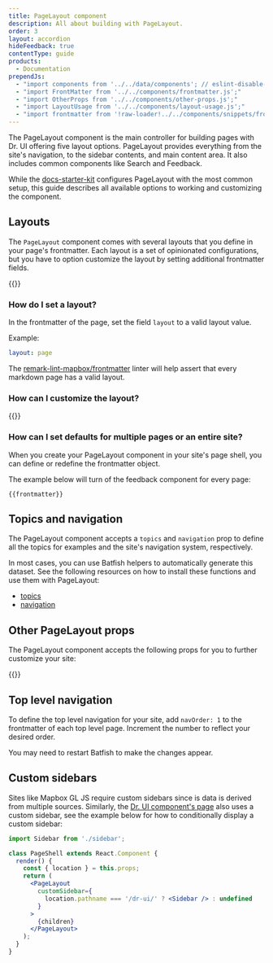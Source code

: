 ```yaml
---
title: PageLayout component
description: All about building with PageLayout.
order: 3
layout: accordion
hideFeedback: true
contentType: guide
products:
  - Documentation
prependJs:
  - "import components from '../../data/components'; // eslint-disable-line"
  - "import FrontMatter from '../../components/frontmatter.js';"
  - "import OtherProps from '../../components/other-props.js';"
  - "import LayoutUsage from '../../components/layout-usage.js';"
  - "import frontmatter from '!raw-loader!../../components/snippets/frontmatter.js';// eslint-disable-line"
---
```


The PageLayout component is the main controller for building pages with Dr. UI offering five layout options. PageLayout provides everything from the site's navigation, to the sidebar contents, and main content area. It also includes common components like Search and Feedback.

While the [docs-starter-kit](https://github.com/mapbox/docs-starter-kit) configures PageLayout with the most common setup, this guide describes all available options to working and customizing the component.

## Layouts

The `PageLayout` component comes with several layouts that you define in your page's frontmatter. Each layout is a set of opinionated configurations, but you have to option customize the layout by setting additional frontmatter fields.

{{<LayoutUsage />}}

### How do I set a layout?

In the frontmatter of the page, set the field `layout` to a valid layout value.

Example:

```yaml
layout: page
```

The [remark-lint-mapbox/frontmatter](https://github.com/mapbox/remark-lint-mapbox/tree/main/frontmatter) linter will help assert that every markdown page has a valid layout.

### How can I customize the layout?

{{<FrontMatter />}}

### How can I set defaults for multiple pages or an entire site?

When you create your PageLayout component in your site's page shell, you can define or redefine the frontmatter object.

The example below will turn of the feedback component for every page:

```
{{frontmatter}}
```

## Topics and navigation

The PageLayout component accepts a `topics` and `navigation` prop to define all the topics for examples and the site's navigation system, respectively.

In most cases, you can use Batfish helpers to automatically generate this dataset. See the following resources on how to install these functions and use them with PageLayout:

- [topics](/dr-ui/guides/batfish-helpers/#topics)
- [navigation](/dr-ui/guides/batfish-helpers/#navigation)

## Other PageLayout props

The PageLayout component accepts the following props for you to further customize your site:

{{<OtherProps />}}

## Top level navigation

To define the top level navigation for your site, add `navOrder: 1` to the frontmatter of each top level page. Increment the number to reflect your desired order.

You may need to restart Batfish to make the changes appear.

## Custom sidebars

Sites like Mapbox GL JS require custom sidebars since is data is derived from multiple sources. Similarly, the [Dr. UI component's page](/dr-ui/) also uses a custom sidebar, see the example below for how to conditionally display a custom sidebar:

```jsx
import Sidebar from './sidebar';

class PageShell extends React.Component {
  render() {
    const { location } = this.props;
    return (
      <PageLayout
        customSidebar={
          location.pathname === '/dr-ui/' ? <Sidebar /> : undefined
        }
      >
        {children}
      </PageLayout>
    );
  }
}
```
